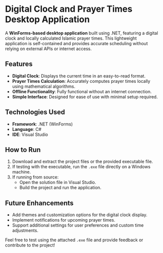 # Digital Clock and Prayer Times Desktop Application  

A **WinForms-based desktop application** built using .NET, featuring a digital clock and locally calculated Islamic prayer times. This lightweight application is self-contained and provides accurate scheduling without relying on external APIs or internet access.  

## Features  
- **Digital Clock**: Displays the current time in an easy-to-read format.  
- **Prayer Times Calculation**: Accurately computes prayer times locally using mathematical algorithms.  
- **Offline Functionality**: Fully functional without an internet connection.  
- **Simple Interface**: Designed for ease of use with minimal setup required.  

## Technologies Used  
- **Framework**: .NET (WinForms)  
- **Language**: C#  
- **IDE**: Visual Studio  

## How to Run  
1. Download and extract the project files or the provided executable file.  
2. If testing with the executable, run the `.exe` file directly on a Windows machine.  
3. If running from source:  
   - Open the solution file in Visual Studio.  
   - Build the project and run the application.  

## Future Enhancements  
- Add themes and customization options for the digital clock display.  
- Implement notifications for upcoming prayer times.  
- Support additional settings for user preferences and custom time adjustments.  

Feel free to test using the attached `.exe` file and provide feedback or contribute to the project!
